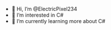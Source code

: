 - 👋 Hi, I’m @ElectricPixel234
- 👀 I’m interested in C#
- 🌱 I’m currently learning more about C#

<!---
ElectricPixel234/ElectricPixel234 is a ✨ special ✨ repository because its `README.md` (this file) appears on your GitHub profile.
You can click the Preview link to take a look at your changes.
--->
